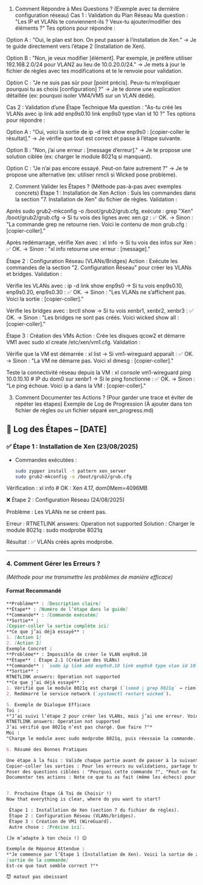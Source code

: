  
1. Comment Répondre à Mes Questions ?
(Exemple avec ta dernière configuration réseau)
Cas 1 : Validation du Plan Réseau
Ma question :
"Les IP et VLANs te conviennent-ils ? Veux-tu ajouter/modifier des éléments ?"
Tes options pour répondre :


Option A : "Oui, le plan est bon. On peut passer à l’installation de Xen."
→ Je te guide directement vers l’étape 2 (Installation de Xen).


Option B : "Non, je veux modifier [élément]. Par exemple, je préfère utiliser 192.168.2.0/24 pour VLAN2 au lieu de 10.0.20.0/24."
→ Je mets à jour le fichier de règles avec tes modifications et te le renvoie pour validation.


Option C : "Je ne suis pas sûr pour [point précis]. Peux-tu m’expliquer pourquoi tu as choisi [configuration] ?"
→ Je te donne une explication détaillée (ex: pourquoi isoler VM4/VM5 sur un VLAN dédié).



Cas 2 : Validation d’une Étape Technique
Ma question :
"As-tu créé les VLANs avec ip link add enp9s0.10 link enp9s0 type vlan id 10 ?"
Tes options pour répondre :


Option A : "Oui, voici la sortie de ip -d link show enp9s0 : [copier-coller le résultat]."
→ Je vérifie que tout est correct et passe à l’étape suivante.


Option B : "Non, j’ai une erreur : [message d’erreur]."
→ Je te propose une solution ciblée (ex: charger le module 8021q si manquant).


Option C : "Je n’ai pas encore essayé. Peut-on faire autrement ?"
→ Je te propose une alternative (ex: utiliser nmcli si Wicked pose problème).



2. Comment Valider les Étapes ?
(Méthode pas-à-pas avec exemples concrets)
Étape 1 : Installation de Xen
Action : Suis les commandes dans la section "7. Installation de Xen" du fichier de règles.
Validation :


Après sudo grub2-mkconfig -o /boot/grub2/grub.cfg, exécute :
grep "Xen" /boot/grub2/grub.cfg
→ Si tu vois des lignes avec xen.gz : ✅ OK.
→ Sinon : "La commande grep ne retourne rien. Voici le contenu de mon grub.cfg : [copier-coller]."


Après redémarrage, vérifie Xen avec :
xl info
→ Si tu vois des infos sur Xen : ✅ OK.
→ Sinon : "xl info retourne une erreur : [message]."



Étape 2 : Configuration Réseau (VLANs/Bridges)
Action : Exécute les commandes de la section "2. Configuration Réseau" pour créer les VLANs et bridges.
Validation :


Vérifie les VLANs avec :
ip -d link show enp9s0
→ Si tu vois enp9s0.10, enp9s0.20, enp9s0.30 : ✅ OK.
→ Sinon : "Les VLANs ne s’affichent pas. Voici la sortie : [copier-coller]."


Vérifie les bridges avec :
brctl show
→ Si tu vois xenbr1, xenbr2, xenbr3 : ✅ OK.
→ Sinon : "Les bridges ne sont pas créés. Voici wicked show all : [copier-coller]."



Étape 3 : Création des VMs
Action : Crée les disques qcow2 et démarre VM1 avec sudo xl create /etc/xen/vm1.cfg.
Validation :


Vérifie que la VM est démarrée :
xl list
→ Si vm1-wireguard apparaît : ✅ OK.
→ Sinon : "La VM ne démarre pas. Voici xl dmesg : [copier-coller]."


Teste la connectivité réseau depuis la VM :
xl console vm1-wireguard
ping 10.0.10.10  # IP du dom0 sur xenbr1
→ Si le ping fonctionne : ✅ OK.
→ Sinon : "Le ping échoue. Voici ip a dans la VM : [copier-coller]."



3. Comment Documenter tes Actions ?
(Pour garder une trace et éviter de répéter les étapes)
Exemple de Log de Progression
(À ajouter dans ton fichier de règles ou un fichier séparé xen_progress.md)
## 📅 Log des Étapes – [DATE]

### ✅ Étape 1 : Installation de Xen (23/08/2025)
- Commandes exécutées :
  ```bash
  sudo zypper install -t pattern xen_server
  sudo grub2-mkconfig -o /boot/grub2/grub.cfg

Vérification :
xl info  # OK : Xen 4.17, dom0Mem=4096MB


❌ Étape 2 : Configuration Réseau (24/08/2025)

Problème : Les VLANs ne se créent pas.

Erreur : RTNETLINK answers: Operation not supported
Solution : Charger le module 8021q :
sudo modprobe 8021q

Résultat : ✅ VLANs créés après modprobe.



---
### **4. Comment Gérer les Erreurs ?**
*(Méthode pour me transmettre les problèmes de manière efficace)*

#### **Format Recommandé**
```markdown
**Problème** : [Description claire]
**Étape** : [Numéro de l’étape dans le guide]
**Commande** : [Commande exécutée]
**Sortie** :
[Copier-coller la sortie complète ici]
**Ce que j’ai déjà essayé** :
1. [Action 1]
2. [Action 2]
Exemple Concret :
**Problème** : Impossible de créer le VLAN enp9s0.10
**Étape** : Étape 2.1 (Création des VLANs)
**Commande** : `sudo ip link add enp9s0.10 link enp9s0 type vlan id 10`
**Sortie** :
RTNETLINK answers: Operation not supported
**Ce que j’ai déjà essayé** :
1. Vérifié que le module 8021q est chargé (`lsmod | grep 8021q` → rien).
2. Redémarré le service network (`systemctl restart wicked`).

5. Exemple de Dialogue Efficace
Toi :
*"J’ai suivi l’étape 2 pour créer les VLANs, mais j’ai une erreur. Voici le log :
RTNETLINK answers: Operation not supported
J’ai vérifié que 8021q n’est pas chargé. Que faire ?"*
Moi :
"Charge le module avec sudo modprobe 8021q, puis réessaie la commande. Si ça ne marche toujours pas, vérifie que ton interface enp9s0 supporte les VLANs avec ethtool enp9s0 | grep -i vlan."

6. Résumé des Bonnes Pratiques

Une étape à la fois : Valide chaque partie avant de passer à la suivante.
Copier-coller les sorties : Pour les erreurs ou validations, partage toujours la sortie complète des commandes.
Poser des questions ciblées : "Pourquoi cette commande ?", "Peut-on faire autrement ?", "Cette sortie est-elle normale ?".
Documenter tes actions : Note ce que tu as fait (même les échecs) pour éviter les répétitions.


7. Prochaine Étape (À Toi de Choisir !)
Now that everything is clear, where do you want to start?

 Étape 1 : Installation de Xen (section 7 du fichier de règles).
 Étape 2 : Configuration Réseau (VLANs/bridges).
 Étape 3 : Création de VM1 (WireGuard).
 Autre chose : [Précise ici].

(Je m’adapte à ton choix !) 😊

Exemple de Réponse Attendue :
*"Je commence par l’Étape 1 (Installation de Xen). Voici la sortie de zypper install -t pattern xen_server :
[sortie de la commande]
Est-ce que tout semble correct ?"*

😈 matout pas obeissant